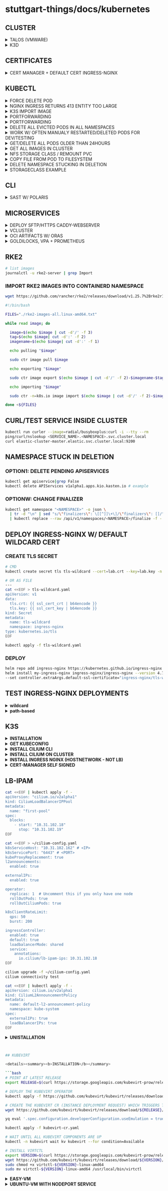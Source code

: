 # stuttgart-things/docs/kubernetes

## CLUSTER

<details><summary>TALOS (VMWARE)</summary>

[TALOS DOCS (VMWARE)
](https://www.talos.dev/v1.9/talos-guides/install/virtualized-platforms/vmware/)

### UPLOAD OVA TO VCENTER

```bash
# SET GOVC VARS
export GOVC_INSECURE='TRUE'
export GOVC_URL='https://<USER>:<PW>@10.31.101.51/sdk'
export GOVC_DATACENTER=LabWhatever
export CLUSTER_NAME=talos1
export GOVC_DATASTORE=DD1

# DOWNLOAD TALOS VMWARE SCRIPT
curl -fsSL "https://raw.githubusercontent.com/siderolabs/talos/master/website/content/v1.9/talos-guides/install/virtualized-platforms/vmware/vmware.sh" | sed s/latest/v1.9.2/ > vmware.sh

# UPLOAD OVA
export CLUSTER_NAME=talos1
chmod +x ./vmware.sh
./vmware.sh upload_ova
```

</details>


<details><summary>K3D</summary>

#### INSTALL K3D

```bash
K3D_VERSION=v5.8.3
wget https://github.com/k3d-io/k3d/releases/download/${K3D_VERSION}/k3d-linux-amd64
sudo mv k3d-linux-amd64 /usr/bin/k3d
sudo chmod +x /usr/bin/k3d
```

### CREATE (EXAMPLE) CLUSTER

```bash
CLUSTER_NAME=dev
cat <<EOF > k3d-${CLUSTER_NAME}.yaml
apiVersion: k3d.io/v1alpha5
kind: Simple
metadata:
  name: ${CLUSTER_NAME}
servers: 1
agents: 2
ports:
  - port: 80:80   # Expose HTTP
    nodeFilters:
      - loadbalancer
  - port: 443:443 # Expose HTTPS
    nodeFilters:
      - loadbalancer
options:
  k3d:
    wait: true
  k3s:
    extraArgs:
      - arg: "--disable=traefik"   # Disable default Traefik Ingress
        nodeFilters:
          - server:0
volumes:
  - volume: /etc/rancher/k3s
    nodeFilters:
      - server:0
EOF
k3d cluster create --config k3d-${CLUSTER_NAME}.yaml
kubectl cluster-info

# CREATE STANDALONE KUBECONFIG
k3d kubeconfig get dev > ~/.kube/k3d-dev

# MERGE KUBECONFIG INTO EXISTING ONES
k3d kubeconfig merge k3d-${CLUSTER_NAME} --kubeconfig-switch-context
kubectl config use-context k3d-${CLUSTER_NAME} && kubectl get nodes
```

#### CONFIGURE METALLB

```bash
CLUSTER_NAME=dev
docker network inspect k3d-${CLUSTER_NAME} | grep Subnet
# e.g. 172.19.0.0/16 = 172.19.255.200-172.19.255.250
IP_RANGE=172.19.255.200-172.19.255.250

kubectl apply -f kubectl apply -f https://raw.githubusercontent.com/metallb/metallb/main/config/manifests/metallb-native.yaml

kubectl apply -f - <<EOF
---
apiVersion: metallb.io/v1beta1
kind: IPAddressPool
metadata:
  name: my-ip-pool
  namespace: metallb-system
spec:
  addresses:
    - ${IP_RANGE}
---
apiVersion: metallb.io/v1beta1
kind: L2Advertisement
metadata:
  name: my-l2-advertisement
  namespace: metallb-system
EOF
```

#### TEST/CONFIGURE LOADBALANCING

```bash
kubectl create deployment nginx --image=nginx
kubectl expose deployment nginx --port=80 --type=LoadBalancer
kubectl get svc nginx

# LOCAL
curl ${EXTERNAL_IP_OF_DOCKER_NETWORK} # e.g. 172.19.255.200
# REMOTE (e.g. VM) - Forward traffic from the VM's external IP to the internal MetalLB IP (172.18.255.200):
sudo iptables -t nat -A PREROUTING -p tcp --dport 80 -j DNAT --to-destination 172.18.255.200:80
sudo iptables -t nat -A PREROUTING -p tcp --dport 443 -j DNAT --to-destination 172.18.255.200:443
curl ${EXTERNAL_IP_OF_VM} # e.g. 10.31.103.41 from outside
```

</details>

## CERTIFICATES

<details><summary>CERT MANAGER + DEFAULT CERT INGRESS-NGINX</summary>

GENERATE ROOT CERTIFICATE

```bash
# CREATE A FOLDER TO STORE CERTIFICATE FILES
mkdir -p .ssl
# GENERATE AN RSA KEY
openssl genrsa -out .ssl/root-ca-key.pem 2048
# GENERATE ROOT CERTIFICATE
openssl req -x509 -new -nodes -key .ssl/root-ca-key.pem \
  -days 3650 -sha256 -out .ssl/root-ca.pem -subj "/CN=kube-ca"
```

DEPLOY CERT-MANAGER

```bash
helm upgrade --install --wait --timeout 15m \
  --namespace cert-manager --create-namespace \
  --repo https://charts.jetstack.io cert-manager cert-manager \
  --values - <<EOF
installCRDs: true
EOF
```

CREATE ROOT CERTIFICATE SECRET

```bash
kubectl create secret tls -n cert-manager root-ca \
  --cert=.ssl/root-ca.pem \
  --key=.ssl/root-ca-key.pem
```

CREATE CLUSTER ISSUER

```bash
kubectl apply -n cert-manager -f - <<EOF
apiVersion: cert-manager.io/v1
kind: ClusterIssuer
metadata:
  name: ca-issuer
spec:
  ca:
    secretName: root-ca
EOF
```

CREATE INGRESS CERT

```bash
kubectl apply -f - <<EOF
apiVersion: cert-manager.io/v1
kind: Certificate
metadata:
  name: default-ssl-certificate-tls
  namespace: ingress-nginx
spec:
  dnsNames:
  - hello.server.com
  issuerRef:
    group: cert-manager.io
    kind: ClusterIssuer
    name: ca-issuer
  secretName: default-ssl-certificate-tls
  usages:
  - digital signature
  - key encipherment
EOF
```

UPDATE INGRESS NGINX DEPLOYMENT ARGS

```
spec:
  containers:
  - args:
    - --default-ssl-certificate=ingress-nginx/default-ssl-certificate-tls
```

+ add root-ca.pem to your system trust store

</details>

## KUBECTL

<details><summary>FORCE DELETE POD</summary>

```bash
# E.G. INFLUXDB (STUCK IN DELETING PHASE)
kubectl delete po influxdb-influxdb2-0 --force -n influxdb
```

</details>

<details><summary>NGINX INGRESS RETURNS 413 ENTITY TOO LARGE</summary>

```yaml
apiVersion: networking.k8s.io/v1beta1
kind: Ingress
metadata:
  name: cs-ingress
  annotations:
    kubernetes.io/ingress.class: "nginx"
    nginx.ingress.kubernetes.io/use-regex: "true"
    nginx.ingress.kubernetes.io/proxy-body-size: 16m
```

</details>

<details><summary>K3S IMPORT IMAGE</summary>

```bash
docker save docker.io/minio/kes:2025-03-12T09-35-18Z -o kes.tar
sudo k3s ctr images import kes.tar

#containers:
#  - name: kes
#    image: docker.io/minio/kes:2025-03-12T09-35-18Z
#    imagePullPolicy: Never
```

</details>

<details><summary>PORTFORWARDING</summary>

```bash
# CHANGE storageclass.kubernetes.io/is-default-class to: "false"
kubectl edit configmap longhorn-storageclass -n longhorn-system
```

</details>

<details><summary>PORTFORWARDING</summary>

```bash
kubectl --namespace longhorn-system port-forward --address 0.0.0.0 service/longhorn-frontend 5080:80
# CHECK LOCALHOST/FQDN
# e.g. http://nashville.tiab.labda.sva.de:5080/#/dashboard
# e.g. http://localhost:5080/#/dashboard
```

</details>

<details><summary>DELETE ALL EVICTED PODS IN ALL NAMESPACES</summary>

```bash
kubectl get pods --all-namespaces | grep Evicted | awk '{print $2 " --namespace=" $1}' | xargs kubectl delete pod
```

</details>

<details><summary>WORK W/ OFTEN MANUALY RESTARTED/DELETED PODS FOR DEV/TESTING</summary>

```bash
kubectl -n <NAMESPACE> get po | grep <PART-OF-POD-NAME> | awk '{ print $1}'
kubectl -n sweatshop delete po $(kubectl -n sweatshop get po | grep creator | awk '{ print $1}')
kubectl -n sweatshop logs -f $(kubectl -n sweatshop get po | grep creator | awk '{ print $1}')
```

</details>

<details><summary>GET/DELETE ALL PODS OLDER THAN 24HOURS</summary>

```bash
# LIST ALL PODS OLDER THAN 1 DAY
kubectl -n tektoncd get pod | awk 'match($5,/[0-9]+d/) {print $0}'

# DELETE ALL PODS OLDER THAN 1 DAY
kubectl -n tektoncd delete pod $(kubectl -n tektoncd get pod | awk 'match($5,/[0-9]+d/) {print $1}')
```

</details>

<details><summary>GET ALL IMAGES IN CLUSTER</summary>

```bash
kubectl get pods --all-namespaces -o jsonpath="{.items[*].spec.containers[*].image}" |\
tr -s '[[:space:]]' '\n' |\
sort |\
uniq -c
```

</details>

<details><summary>NFS STORAGE CLASS / REMOUNT PVC</summary>

After pod was deleted, nfs based pvc cannot be mounted to the pod "applyFSGroup failed for vol".

Workaround: Not having fsGroup field in pod will also skip call to SetVolumeOwnership function.

remove:

```yaml
#...
securityContext:
  runAsUser: 1000
  runAsGroup: 3000
  fsGroup: 2000 # remove this field!
#...
```

</details>

<details><summary>COPY FILE FROM POD TO FILESYSTEM</summary>

```bash
# EXAMPLE COPY
kubectl -n crossplane-system cp provider-terraform-e816b322200e-7564f79bc4-2ggvn:/etc/ssl/certs/ca-certificates.crt ./ca-certificates.crt
```

</details>

<details><summary>DELETE NAMESPACE STUCKING IN DELETION</summary>

```bash
# OPTION 1
NAMESPACE=crossplane-system # EXAMPLE
kubectl get namespace ${NAMESPACE} -o json \
  | tr -d "\n" | sed "s/\"finalizers\": \[[^]]\+\]/\"finalizers\": []/" \
  | kubectl replace --raw /api/v1/namespaces/${NAMESPACE}/finalize -f -
```

```bash
# OPTION 2
kubectl get apiservice|grep False
kubectl delete APIServices v1alpha1.apps.kio.kasten.io # EXAMPLE
```

</details>

<details><summary>STORAGECLASS EXAMPLE</summary>

```bash
# NFS CSI DEPLOYMENT
helm repo add csi-driver-nfs https://raw.githubusercontent.com/kubernetes-csi/csi-driver-nfs/master/charts
helm upgrade --install csi-driver-nfs csi-driver-nfs/csi-driver-nfs --namespace kube-system --version v4.5.0
```

```yaml
apiVersion: storage.k8s.io/v1
kind: StorageClass
metadata:
  labels:
    app.kubernetes.io/managed-by: Helm
    helm.toolkit.fluxcd.io/name: nfs-csi-configuration
    helm.toolkit.fluxcd.io/namespace: kube-system
  name: nfs4-csi
parameters:
  mountPermissions: "0777"
  server: pve-nfs-tekton.labul.sva.de
  share: /var/nfs/k8s
provisioner: nfs.csi.k8s.io
reclaimPolicy: Delete
volumeBindingMode: Immediate
---
apiVersion: storage.k8s.io/v1
kind: StorageClass
metadata:
  labels:
    app.kubernetes.io/managed-by: Helm
    helm.toolkit.fluxcd.io/name: nfs-csi-configuration
    helm.toolkit.fluxcd.io/namespace: kube-system
  name: nfs3-csi
parameters:
  mountPermissions: "0777"
  server: pve-nfs-tekton.labul.sva.de
  share: /var/nfs/k8s
provisioner: nfs.csi.k8s.io
reclaimPolicy: Delete
volumeBindingMode: Immediate
```

### PVC EXAMPLE

```yaml
# PVC
apiVersion: v1
kind: PersistentVolumeClaim
metadata:
  name: task-pv-claim
spec:
  storageClassName: nfs4-csi
  accessModes:
    - ReadWriteOnce
  resources:
    requests:
      storage: 3Gi
```

```yaml
# POD FOR MOUNTING PVC
apiVersion: v1
kind: Pod
metadata:
  name: task-pv-pod
spec:
  volumes:
    - name: task-pv-storage
      persistentVolumeClaim:
        claimName: task-pv-claim
  containers:
    - name: task-pv-container
      image: nginx
      ports:
        - containerPort: 80
          name: "http-server"
      volumeMounts:
        - mountPath: "/usr/share/nginx/html"
          name: task-pv-storage
```

</details>

## CLI

<details><summary>SAST W/ POLARIS</summary>

```yaml
# EXAMPLE POD.YAML
cat <<EOF > /tmp/pod.yaml
apiVersion: v1
kind: Pod
metadata:
  name: nginx
spec:
  containers:
  - name: nginx
    image: nginx:1.14.2
    ports:
    - containerPort: 80
EOF
```

```bash
# CHECK POD.YAML
polaris audit --audit-path /tmp/pod.yaml --only-show-failed-tests --severity error
```

</details>

## MICROSERVICES

<details><summary>DEPLOY SFTP/HTTPS CADDY-WEBSERVER</summary>

```yaml
---
apiVersion: apps/v1
kind: Deployment
metadata:
  name: file-server
  labels:
    app: file-server
spec:
  replicas: 1
  strategy:
    type: Recreate
  selector:
    matchLabels:
      app: file-server
  template:
    metadata:
      labels:
        app: file-server
    spec:
      securityContext:
        fsGroup: 911 # ssh server user
      containers:
        - name: caddy
          image: caddy:2.6.4
          ports:
            - containerPort: 80
          volumeMounts:
            - name: file-server
              mountPath: /var/www/html/
              subPath: public
            - name: caddyfile
              mountPath: /etc/caddy/Caddyfile
              subPath: Caddyfile
        - name: openssh-server
          image: linuxserver/openssh-server:version-9.0_p1-r2
          ports:
            - containerPort: 2222
          env:
            - name: USER_NAME
              value: "ankit"
            - name: PUBLIC_KEY
              value: ""
            - name: PASSWORD_ACCESS
              value: "true"
            - name: USER_PASSWORD
              value: "<CHANGEME>"
          volumeMounts:
            - name: file-server
              mountPath: /var/www/html/
              subPath: public
      volumes:
        - name: file-server
          persistentVolumeClaim:
            claimName: file-server-pvc
        - name: caddyfile
          configMap:
            name: caddyfile-v3
            defaultMode: 0644
---
apiVersion: v1
kind: ConfigMap
metadata:
  name: caddyfile-v3
data:
  Caddyfile: |
    :80 {
            # Set this path to your site's directory.
            root * /var/www/html
            # Enable the static file server, with file browsing
            file_server browse
    }
---
apiVersion: v1
kind: PersistentVolumeClaim
metadata:
  name: file-server-pvc
spec:
  accessModes:
    - ReadWriteOnce
  resources:
    requests:
      storage: 2G
---
apiVersion: v1
kind: Service
metadata:
  name: file-server-http
  labels:
    app: file-server-http
spec:
  type: ClusterIP
  selector:
    app: file-server
  ports:
    - name: http
      port: 80
      targetPort: 80
---
apiVersion: v1
kind: Service
metadata:
  name: file-server-ssh
  labels:
    app: file-server-ssh
spec:
  type: LoadBalancer
  selector:
    app: file-server
  ports:
    - name: ssh
      port: 22
      targetPort: 2222
---
apiVersion: cert-manager.io/v1
kind: Certificate
metadata:
  name: files-ingress-tls
  namespace: default
spec:
  commonName: files.dev43.sthings-pve.labul.sva.de
  dnsNames:
    - files.dev43.sthings-pve.labul.sva.de
  issuerRef:
    kind: ClusterIssuer
    name: cluster-issuer-approle
  secretName: files-ingress-tls
---
apiVersion: networking.k8s.io/v1
kind: Ingress
metadata:
  name: files-ingress
  namespace: default
  labels:
    app: file-server-ssh
spec:
  ingressClassName: nginx
  rules:
    - host: files.dev43.sthings-pve.labul.sva.de
      http:
        paths:
          - backend:
              service:
                name: file-server-http
                port:
                  number: 80
            path: /
            pathType: Prefix
  tls:
    - hosts:
        - files.dev43.sthings-pve.labul.sva.de
      secretName: files-ingress-tls
```

```bash
# UPLOAD FILE
sudo apt -y install lftp
touch ./bla.txt && echo hello > ./bla.txt # JUST A FILE EXAMPLE
lftp sftp://ankit:<PASSWORD>@10.31.101.17 -e "cd /var/www/html/; put bla.txt; bye"

# DOWNLOAD/ACCESS FILE VIA HTTPS
wget wget https://files.dev43.sthings-pve.labul.sva.de/bla.txt
```

</details>

<details><summary>VCLUSTER</summary>

```bash
vcluster create my-vcluster --expose --set storage.className=openebs-hostpath
vcluster disconnect
vcluster connect my-vcluster -n vcluster-my-vcluster
```

</details>

<details><summary>OCI ARTIFACTS W/ ORAS</summary>

```bash
# LOGIN
oras login zot.maverick.sthings-pve.labul.sva.de
# OR
oras login ghcr.io -u patrick-hermann-sva -p ${GITHUB_TOKEN}
```

```bash
# PUSH FILE
echo "hello world" > artifact.txt
oras push zot.maverick.sthings-pve.labul.sva.de/hello-artifact:v1 \
--artifact-type application/vnd.acme.rocket.config \
artifact.txt:text/plain
```

```bash
# PUSH FOLDER
cd /tmp/hugo/static/dagger
oras push \
ghcr.io/stuttgart-things/static:v1 \
--artifact-type=application/vnd.unknown.layer.v1+tar .

```bash
# PULL ARTIFACT
oras pull zot.maverick.sthings-pve.labul.sva.de/hello-artifact:v1
oras pull ghcr.io/stuttgart-things/static:v1
```

</details>

<details><summary>GOLDILOCKS, VPA + PROMETHEUS</summary>

## DEPLOY VPA

```bash
kubectl create ns monitoring
helm repo add fairwinds-stable https://charts.fairwinds.com/stable && helm repo update
helm upgrade --install vpa fairwinds-stable/vpa -n monitoring  --version 3.0.2 --create-namespace
helm -n monitoring test vpa
```

## FORKED GIT-REPOSITORY: FOR RKE CLUSTERS (at least for =<52.1.0)

```bash
git clone https://github.com/mohamadkhani/helm-charts.git
cd helm-charts/kube-prometheus-stack && helm dep update
```

## HELM REPO: NON RKE/RANCHER K8S

```bash
helm repo add prometheus-community https://prometheus-community.github.io/helm-charts
```

## CREATE TLS CERTIFICATE

```yaml
apiVersion: cert-manager.io/v1
kind: Certificate
metadata:
  name: monitoring-ingress
  namespace: monitoring
spec:
  commonName: monitoring.dev43.sthings-pve.labul.sva.de
  dnsNames:
    - monitoring.dev43.sthings-pve.labul.sva.de
  issuerRef:
    kind: ClusterIssuer
    name: cluster-issuer-approle
  secretName: monitoring-tls
```

## CREATE VALUES FILE

```yaml
cat <<EOF > ./values.yaml
alertmanager:
  enabled: false
prometheus:
  prometheusSpec:
    scrapeInterval: 30s
    evaluationInterval: 30s
    retention: 24h
    resources:
      requests:
        cpu: 200m
        memory: 200Mi
    podMonitorNamespaceSelector: { }
    podMonitorSelector:
      matchLabels:
        app.kubernetes.io/component: monitoring
grafana:
  defaultDashboardsEnabled: true
  adminPassword: <CHANGEME>
  ingress:
    enabled: true
    ingressClassName: nginx
    hosts:
      - monitoring.dev43.sthings-pve.labul.sva.de
    path: /
    tls:
      - secretName: monitoring-tls
        hosts:
          - monitoring.dev43.sthings-pve.labul.sva.de
kube-state-metrics:
  rbac:
    extraRules:
      - apiGroups: ["autoscaling.k8s.io"]
        resources: ["verticalpodautoscalers"]
        verbs: ["list", "watch"]
  prometheus:
    monitor:
      enabled: true
  customResourceState:
    enabled: true
    config:
      kind: CustomResourceStateMetrics
      spec:
        resources:
          - groupVersionKind:
              group: autoscaling.k8s.io
              kind: "VerticalPodAutoscaler"
              version: "v1"
            labelsFromPath:
              verticalpodautoscaler: [metadata, name]
              namespace: [metadata, namespace]
              target_api_version: [apiVersion]
              target_kind: [spec, targetRef, kind]
              target_name: [spec, targetRef, name]
            metrics:
              - name: "vpa_containerrecommendations_target"
                help: "VPA container recommendations for memory."
                each:
                  type: Gauge
                  gauge:
                    path: [status, recommendation, containerRecommendations]
                    valueFrom: [target, memory]
                    labelsFromPath:
                      container: [containerName]
                commonLabels:
                  resource: "memory"
                  unit: "byte"
              - name: "vpa_containerrecommendations_target"
                help: "VPA container recommendations for cpu."
                each:
                  type: Gauge
                  gauge:
                    path: [status, recommendation, containerRecommendations]
                    valueFrom: [target, cpu]
                    labelsFromPath:
                      container: [containerName]
                commonLabels:
                  resource: "cpu"
                  unit: "core"
  selfMonitor:
    enabled: true
EOF
```

## DEPLOY KUBE-PROMETHEUS-STACK

```bash
helm upgrade --install kube-prometheus-stack . --values values.yaml --version 52.1.0 --namespace monitoring --create-namespace
# OR W/ HELM REPOSITORY
helm upgrade --install kube-prometheus-stack prometheus-community/kube-prometheus-stack --values values.yaml --version 52.1.0 --namespace monitoring --create-namespace
```

## DEPLOY GOLDILOCKS

```bash
helm repo add fairwinds-stable https://charts.fairwinds.com/stable && helm repo update
helm upgrade --install goldilocks --namespace monitoring fairwinds-stable/goldilocks --version 8.0.0 --create-namespace
```

## LABEL NAMESPACE W/ GOLDILOCKS

```bash
kubectl label ns velero goldilocks.fairwinds.com/enabled=true
```

</details>

## RKE2

```bash
# list images
journalctl -u rke2-server | grep Import
```

### IMPORT RKE2 IMAGES INTO CONTAINERD NAMESPACE

```bash
wget https://github.com/rancher/rke2/releases/download/v1.25.7%2Brke2r1/rke2-images-all.linux-amd64.txt
```

```bash
#!/bin/bash

FILES="./rke2-images-all.linux-amd64.txt"

while read image; do

  image=$(echo $image | cut -d'/' -f 3)
  tag=$(echo $image| cut -d':' -f 2)
  imagename=$(echo $image| cut -d':' -f 1)

  echo pulling "$image"

  sudo ctr image pull $image

  echo exporting "$image"

  sudo ctr image export $(echo $image | cut -d'/' -f 2)-$imagename-$tag.tar $image

  echo importing "$image"

  sudo ctr -n=k8s.io image import $(echo $image | cut -d'/' -f 2)-$imagename-$tag.tar

done <${FILES}
```

## CURL/TEST SERVICE INSIDE CLUSTER

```bash
kubectl run curler --image=radial/busyboxplus:curl -i --tty --rm
ping/curl/nslookup <SERVICE_NAME>.<NAMESPACE>.svc.cluster.local
curl elastic-cluster-master.elastic.svc.cluster.local:9200
```

## NAMESPACE STUCK IN DELETION

### OPTION1: DELETE PENDING APISERVICES

```bash
kubectl get apiservice|grep False
kubectl delete APIServices v1alpha1.apps.kio.kasten.io # example
```

### OPTIONW: CHANGE FINALIZER

```bash
kubectl get namespace "<NAMESPACE>" -o json \
  | tr -d "\n" | sed "s/\"finalizers\": \[[^]]\+\]/\"finalizers\": []/" \
  | kubectl replace --raw /api/v1/namespaces/<NAMESPACE>/finalize -f -
```

## DEPLOY INGRESS-NGINX W/ DEFAULT WILDCARD CERT

### CREATE TLS SECRET

```bash
# CMD
kubectl create secret tls tls-wildcard --cert=lab.crt --key=lab.key -n ingress-nginx

# OR AS FILE
---
cat <<EOF > tls-wildcard.yaml
apiVersion: v1
data:
  tls.crt: {{ ssl_cert_crt | b64encode }}
  tls.key: {{ ssl_cert_key | b64encode }}
kind: Secret
metadata:
  name: tls-wildcard
  namespace: ingress-nginx
type: kubernetes.io/tls
EOF

kubectl apply -f tls-wildcard.yaml
```

### DEPLOY

```bash
helm repo add ingress-nginx https://kubernetes.github.io/ingress-nginx
helm install my-ingress-nginx ingress-nginx/ingress-nginx --version 4.7.0 \
--set controller.extraArgs.default-ssl-certificate="ingress-nginx/tls-wildcard"
```

## TEST INGRESS-NGINX DEPLOYMENTS

<details><summary><b>wildcard</b></summary>

```yaml
---
apiVersion: v1
kind: Service
metadata:
  name: kuard
spec:
  ports:
  - port: 80
    targetPort: 8080
    protocol: TCP
  selector:
    app: kuard
---
apiVersion: apps/v1
kind: Deployment
metadata:
  name: kuard
spec:
  selector:
    matchLabels:
      app: kuard
  replicas: 1
  template:
    metadata:
      labels:
        app: kuard
    spec:
      containers:
      - image: gcr.io/kuar-demo/kuard-amd64:1
        imagePullPolicy: Always
        name: kuard
        ports:
        - containerPort: 8080
---
apiVersion: networking.k8s.io/v1
kind: Ingress
metadata:
  name: guard-ingress
spec:
  ingressClassName: nginx
  tls:
  - hosts:
    - guard.<DOMAIN>
  rules:
  - host: guard.<DOMAIN>
    http:
      paths:
      - path: /
        pathType: ImplementationSpecific
        backend:
          service
            name: kuard
            port:
              number: 80
```

</details>

<details><summary><b>path-based</b></summary>

```yaml
---
kind: Pod
apiVersion: v1
metadata:
  name: apple-app
  labels:
    app: apple
spec:
  containers:
    - name: apple-app
      image: hashicorp/http-echo
      args:
        - "-text=apple"
---
kind: Pod
apiVersion: v1
metadata:
  name: banana-app
  labels:
    app: banana
spec:
  containers:
    - name: banana-app
      image: hashicorp/http-echo
      args:
        - "-text=banana"
---
kind: Service
apiVersion: v1
metadata:
  name: banana-service
spec:
  selector:
    app: banana
  ports:
    - port: 5678 # Default port for image
---
kind: Service
apiVersion: v1
metadata:
  name: apple-service
spec:
  selector:
    app: apple
  ports:
    - port: 5678 # Default port for image
---
apiVersion: networking.k8s.io/v1
kind: Ingress
metadata:
  name: fruit-ingress
spec:
  ingressClassName: nginx
  rules:
    - http:
        paths:
          - path: /apple
            pathType: Prefix
            backend:
              service:
                name: apple-service
                port:
                  number: 5678
          - path: /banana
            pathType: Prefix
            backend:
              service:
                name: banana-service
                port:
                  number: 5678
```

</details>

## K3S

<details><summary><b>INSTALLATION</b></summary>

```bash
cat <<EOF > ~/k3s.yaml
flannel-backend: "none"
disable-kube-proxy: true
disable-network-policy: true
cluster-init: true
disable:
  - servicelb
  - traefik
EOF

curl -sfL https://get.k3s.io | sh -s - --config=$HOME/k3s.yaml
```

</details>

<details><summary><b>GET KUBECONFIG</b></summary>

```bash
sudo cp /etc/rancher/k3s/k3s.yaml ~/.kube/config
sudo chown $(id -u):$(id -g) $HOME/.kube/config
kubectl  get nodes
```

</details>

<details><summary><b>INSTALL CILIUM CLI</b></summary>

```bash
CILIUM_CLI_VERSION=$(curl -s https://raw.githubusercontent.com/cilium/cilium-cli/main/stable.txt)
CLI_ARCH=amd64
curl -L --fail --remote-name-all https://github.com/cilium/cilium-cli/releases/download/${CILIUM_CLI_VERSION}/cilium-linux-${CLI_ARCH}.tar.gz
sudo tar xzvfC cilium-linux-${CLI_ARCH}.tar.gz /usr/local/bin
rm cilium-linux-${CLI_ARCH}.tar.gz
```

</details>

<details><summary><b>INSTALL CILIUM ON CLUSTER</b></summary>

```bash
API_SERVER_IP=10.31.102.162 # <IP>
API_SERVER_PORT=6443 # <PORT>
cilium install \
  --set k8sServiceHost=${API_SERVER_IP} \
  --set k8sServicePort=${API_SERVER_PORT} \
  --set kubeProxyReplacement=true \
  --helm-set=operator.replicas=1 # FOR SINGLE NODE CLUSTER

cilium status --wait
```

</details>

<details><summary><b>INSTALL INGRESS NGINX (HOSTNETWORK - NOT LB)</b></summary>

```bash
helm upgrade --install my-ingress-nginx ingress-nginx/ingress-nginx --version 4.11.2 --set controller.hostNetwork=true -n ingress-nginx --create-namespace
```

</details>


<details><summary><b>CERT-MANAGER SELF SIGNED</b></summary>

```bash
helm repo add cert-manager https://charts.jetstack.io
helm upgrade --install cert-manager cert-manager/cert-manager --version 1.16.0 --set installCRDs=true -n cert-manager --create-namespace
```

```bash
cat <<EOF | kubectl apply -f -
apiVersion: cert-manager.io/v1
kind: Issuer
metadata:
  name: selfsigned-issuer
spec:
  selfSigned: {}
EOF

cat <<EOF | kubectl apply -f -
apiVersion: cert-manager.io/v1
kind: Certificate
metadata:
  name: test-ca
spec:
  isCA: true
  commonName: test-ca
  subject:
    organizations:
      - stuttgart-things
    organizationalUnits:
      - Widgets
  secretName: test-ca-secret
  privateKey:
    algorithm: ECDSA
    size: 256
  issuerRef:
    name: selfsigned-issuer
    kind: Issuer
    group: cert-manager.io
EOF

cat <<EOF | kubectl apply -f -
apiVersion: cert-manager.io/v1
kind: Issuer
metadata:
  name: test-ca-issuer
spec:
  ca:
    secretName: test-ca-secret
EOF

cat <<EOF | kubectl apply -f -
apiVersion: cert-manager.io/v1
kind: Certificate
metadata:
  name: test-server
spec:
  secretName: test-server-tls
  isCA: false
  usages:
    - server auth
    - client auth
  dnsNames:
  - "michigan.labul.sva.de"
  - "test-server"
  issuerRef:
    name: test-ca-issuer
EOF
```
</details>


## LB-IPAM

```bash
cat <<EOF | kubectl apply -f -
apiVersion: "cilium.io/v2alpha1"
kind: CiliumLoadBalancerIPPool
metadata:
  name: "first-pool"
spec:
  blocks:
    - start: "10.31.102.18"
      stop: "10.31.102.19"
EOF
```

```bash
cat <<EOF > ~/cilium-config.yaml
k8sServiceHost: "10.31.102.162" # <IP>
k8sServicePort: "6443" # <PORT>
kubeProxyReplacement: true
l2announcements:
  enabled: true

externalIPs:
  enabled: true

operator:
  replicas: 1  # Uncomment this if you only have one node
  rollOutPods: true
  rollOutCiliumPods: true

k8sClientRateLimit:
  qps: 50
  burst: 200

ingressController:
  enabled: true
  default: true
  loadbalancerMode: shared
  service:
    annotations:
      io.cilium/lb-ipam-ips: 10.31.102.18
EOF

cilium upgrade -f ~/cilium-config.yaml
cilium connectivity test
```

```bash
cat <<EOF | kubectl apply -f -
apiVersion: cilium.io/v2alpha1
kind: CiliumL2AnnouncementPolicy
metadata:
  name: default-l2-announcement-policy
  namespace: kube-system
spec:
  externalIPs: true
  loadBalancerIPs: true
EOF
```

<details><summary><b>UNISTALLATION</b></summary>

```bash
/usr/local/bin/k3s-uninstall.sh
```

</details>



```bash


## KUBEVIRT

<details><summary><b>INSTALLATION</b></summary>

```bash
# POINT AT LATEST RELEASE
export RELEASE=$(curl https://storage.googleapis.com/kubevirt-prow/release/kubevirt/kubevirt/stable.txt)

# DEPLOY THE KUBEVIRT OPERATOR
kubectl apply -f https://github.com/kubevirt/kubevirt/releases/download/${RELEASE}/kubevirt-operator.yaml

# CREATE THE KUBEVIRT CR (INSTANCE DEPLOYMENT REQUEST) WHICH TRIGGERS THE ACTUAL INSTALLATION
wget https://github.com/kubevirt/kubevirt/releases/download/${RELEASE}/kubevirt-cr.yaml

yq eval '.spec.configuration.developerConfiguration.useEmulation = true' -i kubevirt-cr.yaml

kubectl apply -f kubevirt-cr.yaml

# WAIT UNTIL ALL KUBEVIRT COMPONENTS ARE UP
kubectl -n kubevirt wait kv kubevirt --for condition=Available
```

```bash
# INSTALL VIRTCTL
export VERSION=$(curl https://storage.googleapis.com/kubevirt-prow/release/kubevirt/kubevirt/stable.txt)
wget https://github.com/kubevirt/kubevirt/releases/download/${VERSION}/virtctl-${VERSION}-linux-amd64
sudo chmod +x virtctl-${VERSION}-linux-amd64
sudo mv virtctl-${VERSION}-linux-amd64 /usr/local/bin/virtctl
```

</details>

<details><summary><b>EASY-VM</b></summary>

```yaml
apiVersion: kubevirt.io/v1
kind: VirtualMachine
metadata:
  name: testvm
spec:
  running: false
  template:
    metadata:
      labels:
        kubevirt.io/size: small
        kubevirt.io/domain: testvm
    spec:
      domain:
        devices:
          disks:
            - name: containerdisk
              disk:
                bus: virtio
            - name: cloudinitdisk
              disk:
                bus: virtio
          interfaces:
          - name: default
            masquerade: {}
        resources:
          requests:
            memory: 64M
      networks:
      - name: default
        pod: {}
      volumes:
        - name: containerdisk
          containerDisk:
            image: quay.io/kubevirt/cirros-container-disk-demo
        - name: cloudinitdisk
          cloudInitNoCloud:
            userDataBase64: SGkuXG4=
```

```bash
kubectl get vms
virtctl console testvm
```

</details>

<details><summary><b>UBUNTU-VM WITH NODEPORT SERVICE</b></summary>

```yaml
apiVersion: kubevirt.io/v1
kind: VirtualMachineInstance
metadata:
  name: vm1
  labels:
    vmi : vm1
spec:
  architecture: amd64
  terminationGracePeriodSeconds: 30
  domain:
    machine:
      type: q35
    resources:
      requests:
        memory: 2056M
    devices:
      interfaces:
        - masquerade: {}
          name: default
      disks:
      - name: containerdisk
        disk:
          bus: virtio
      - disk:
          bus: virtio
        name: cloudinitdisk
  networks:
    - name: default
      pod: {}
  volumes:
  - name: containerdisk
    containerDisk:
      image: mcas/kubevirt-ubuntu-20.04:latest
  - name: cloudinitdisk
    cloudInitNoCloud:
      userData: |-
        #cloud-config
        password: ubuntu
        chpasswd: { expire: False }
        ssh_authorized_keys:
        - ssh-rsa AAAAB3NzaC1yc2EAAAADAQABAAABAQCsHiyet7tO+qXYKEy6XBiHNICRfGsBZYIo/JBQ2i16WgkC7rq6bkGwBYtni2j0X2pp0JVtcMO+hthqj37LcGH02hKa24eAoj2UdnFU+bhYxA6Mau1B/5MCkvs8VvBjxtM3FVJE7mY5bZ19YrKJ9ZIosAQaVHiGUu1kk49rzQqMrwT/1PNbUYW19P8J2LsfnaYJIl4Ljbxr0k52MGdbKwgxdph3UKciQz2DhutrmO0gf3Ncn4zpdClldaBtDB0EMMqD3BAtEVsucttzqdeYQwixMTtyuGpAKAJNUqhpleeVhShPZLke0vXxlA6/fyfkSM78gN2FQcRGVPN6hOMkns/b
        package_update: false
        package_upgrade: false
        packages:
        - qemu-guest-agent
        runcmd:
        - [ systemctl, start, qemu-guest-agent ]
---
apiVersion: v1
kind: Service
metadata:
  name: vm1-svc
spec:
  ports:
  - port: 22
    name: ssh
    protocol: TCP
    targetPort: 22
  - port: 1234
    name: jupyter
    protocol: TCP
    targetPort: 1234
  selector:
    vmi : vm1
  type: NodePort
# kubectl get VirtualMachineInstance
# virtctl console vm1
# ssh ubuntu@10.31.103.22 -p 30866
```

</details>
